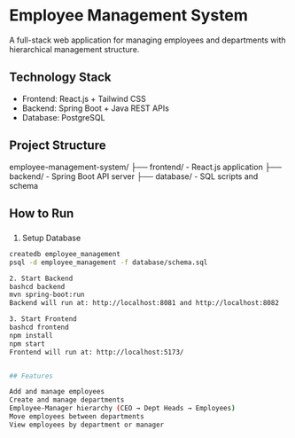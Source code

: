 # Employee Management System

A full-stack web application for managing employees and departments with hierarchical management structure.

## Technology Stack
- Frontend: React.js + Tailwind CSS
- Backend: Spring Boot + Java REST APIs
- Database: PostgreSQL

## Project Structure
employee-management-system/
├── frontend/    - React.js application
├── backend/     - Spring Boot API server
├── database/    - SQL scripts and schema

## How to Run

### 
1. Setup Database
```bash
createdb employee_management
psql -d employee_management -f database/schema.sql

2. Start Backend
bashcd backend
mvn spring-boot:run
Backend will run at: http://localhost:8081 and http://localhost:8082

3. Start Frontend
bashcd frontend  
npm install
npm start
Frontend will run at: http://localhost:5173/


## Features

Add and manage employees
Create and manage departments
Employee-Manager hierarchy (CEO → Dept Heads → Employees)
Move employees between departments
View employees by department or manager